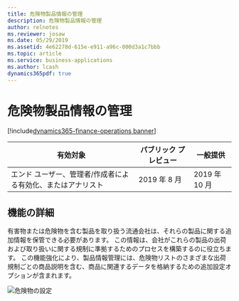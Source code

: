 ```yaml
---
title: 危険物製品情報の管理
description: 危険物製品情報の管理
author: relnotes
ms.reviewer: josaw
ms.date: 05/29/2019
ms.assetid: 4e62278d-615e-e911-a96c-000d3a1c7bbb
ms.topic: article
ms.service: business-applications
ms.author: lcash
dynamics365pdf: true
---
```

# <a name="hazardous-materials-product-information-management"></a>危険物製品情報の管理
[!include[dynamics365-finance-operations banner](../includes/dynamics365-finance-operations.md)]

| 有効対象    |  パブリック プレビュー | 一般提供 | 
| ---------- | ---------- |---------- |
|エンド ユーザー、管理者/作成者による有効化、またはアナリスト|2019 年 8 月| 2019 年 10 月|






## <a name="feature-details"></a>機能の詳細
<!--feature detail start -->
 有害物または危険物を含む製品を取り扱う流通会社は、それらの製品に関する追加情報を保管できる必要があります。 この情報は、会社がこれらの製品の出荷および取り扱いに関する規制に準拠するためのプロセスを構築するのに役立ちます。 この機能強化により、製品情報管理には、危険物リストのさまざまな出荷規制ごとの商品説明を含む、商品に関連するデータを格納するための追加設定オプションが含まれます。 

![危険物の設定](media/hazardous-materials-product-information-management-1.png "")
<!--feature detail end -->










